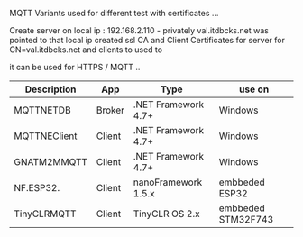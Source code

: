 MQTT Variants used for different test with certificates ...

Create server on local ip : 192.168.2.110 - privately val.itdbcks.net was pointed to that local ip 
created ssl CA and Client Certificates for server for CN=val.itdbcks.net and clients to used to 

it can be used for HTTPS / MQTT ..

 Description | App | Type | use on
------------ | ------------ | ------------- | -------------
MQTTNETDB | Broker | .NET Framework 4.7+ | Windows
MQTTNEClient | Client | .NET Framework 4.7+ | Windows
GNATM2MMQTT | Client | .NET Framework 4.7+ | Windows
NF.ESP32.| Client | nanoFramework 1.5.x | embbeded ESP32
TinyCLRMQTT| Client | TinyCLR OS 2.x | embbeded STM32F743
 
